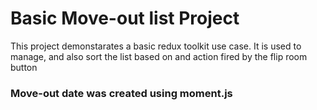 # Basic Move-out list Project

This project demonstarates a basic redux toolkit use case. It is used to manage, and also sort the list based on and action fired by the flip room button

### Move-out date was created using moment.js
